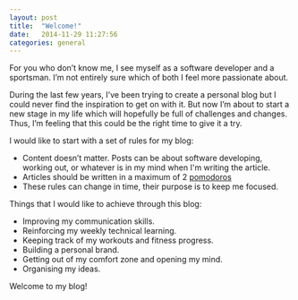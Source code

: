 ```yaml
---
layout: post
title:  "Welcome!"
date:   2014-11-29 11:27:56
categories: general
---
```

For you who don’t know me, I see myself as a software developer and a sportsman. I’m not entirely
 sure which of both I feel more passionate about.

During the last few years, I’ve been trying to create a personal blog but I could never find the
 inspiration to get on with it. But now I’m about to start a new stage in my life which will
 hopefully be full of challenges and changes. Thus, I’m feeling that this could be the right time
 to give it a try.

I would like to start with a set of rules for my blog:

* Content doesn’t matter. Posts can be about software developing, working out, or
 whatever is in my mind when I'm writing the article.
* Articles should be written in a maximum of 2 [pomodoros][pomodoro]
* These rules can change in time, their purpose is to keep me focused.

Things that I would like to achieve through this blog:

* Improving my communication skills.
* Reinforcing my weekly technical learning.
* Keeping track of my workouts and fitness progress.
* Building a personal brand.
* Getting out of my comfort zone and opening my mind.
* Organising my ideas.

Welcome to my blog!

[pomodoro]: http://pomodorotechnique.com/
